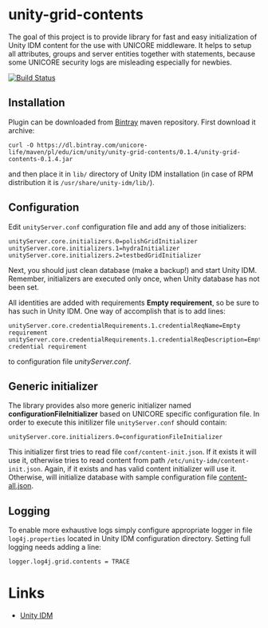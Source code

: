# unity-grid-contents

The goal of this project is to provide library for fast and easy initialization of Unity IDM content
for the use with UNICORE middleware. It helps to setup all attributes, groups and server entities
together with statements, because some UNICORE security logs are misleading especially for newbies.

[![Build Status](https://travis-ci.org/unicore-life/unity-grid-contents.svg?branch=master)](https://travis-ci.org/unicore-life/unity-grid-contents)

## Installation

Plugin can be downloaded from [Bintray](https://bintray.com/unicore-life/maven) maven repository.
First download it archive:

```
curl -O https://dl.bintray.com/unicore-life/maven/pl/edu/icm/unity/unity-grid-contents/0.1.4/unity-grid-contents-0.1.4.jar
```

and then place it in `lib/` directory of Unity IDM installation
(in case of RPM distribution it is `/usr/share/unity-idm/lib/`).

## Configuration

Edit `unityServer.conf` configuration file and add any of those initializers:

```
unityServer.core.initializers.0=polishGridInitializer
unityServer.core.initializers.1=hydraInitializer
unityServer.core.initializers.2=testbedGridInitializer
```

Next, you should just clean database (make a backup!) and start Unity IDM.
Remember, initializers are executed only once, when Unity database has not been set.

All identities are added with requirements **Empty requirement**, so be sure to has such in Unity IDM.
One way of accomplish that is to add lines:

```
unityServer.core.credentialRequirements.1.credentialReqName=Empty requirement
unityServer.core.credentialRequirements.1.credentialReqDescription=Empty credential requirement
```

to configuration file *unityServer.conf*.

## Generic initializer

The library provides also more generic initializer named **configurationFileInitializer**
based on UNICORE specific configuration file. In order to execute this initilizer
file `unityServer.conf` should contain:

```
unityServer.core.initializers.0=configurationFileInitializer
```

This initializer first tries to read file `conf/content-init.json`. If it exists it will use it, otherwise tries
to read content from path `/etc/unity-idm/content-init.json`. Again, if it exists and has valid content
initializer will use it. Otherwise, will initialize database with sample configuration file
[content-all.json](src/main/resources/content-all.json).

## Logging

To enable more exhaustive logs simply configure appropriate logger in file `log4j.properties` located in Unity IDM
configuration directory. Setting full logging needs adding a line:

```
logger.log4j.grid.contents = TRACE
```

# Links

* [Unity IDM](http://unity-idm.eu)
